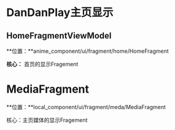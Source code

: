 # DanDanPlay主页显示

## HomeFragmentViewModel

**位置：**anime_component/ui/fragment/home/HomeFragment

**核心：** 首页的显示Fragement

# MediaFragment

**位置：**local_component/ui/fragment/meda/MediaFragment

核心：主页媒体的显示Fragement